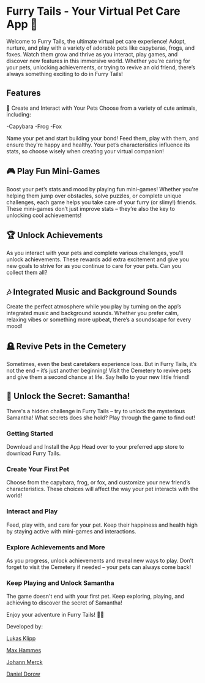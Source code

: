 # Furry Tails - Your Virtual Pet Care App 🐾

Welcome to Furry Tails, the ultimate virtual pet care experience! Adopt, nurture, and play with a variety of adorable pets like capybaras, frogs, and foxes. Watch them grow and thrive as you interact, play games, and discover new features in this immersive world. Whether you're caring for your pets, unlocking achievements, or trying to revive an old friend, there’s always something exciting to do in Furry Tails!

## Features

🐾 Create and Interact with Your Pets
Choose from a variety of cute animals, including:

-Capybara
-Frog
-Fox

Name your pet and start building your bond! Feed them, play with them, and ensure they're happy and healthy. Your pet’s characteristics influence its stats, so choose wisely when creating your virtual companion!

## 🎮 Play Fun Mini-Games

Boost your pet’s stats and mood by playing fun mini-games! Whether you're helping them jump over obstacles, solve puzzles, or complete unique challenges, each game helps you take care of your furry (or slimy!) friends. These mini-games don’t just improve stats – they’re also the key to unlocking cool achievements!

## 🏆 Unlock Achievements

As you interact with your pets and complete various challenges, you'll unlock achievements. These rewards add extra excitement and give you new goals to strive for as you continue to care for your pets. Can you collect them all?

## 🎶 Integrated Music and Background Sounds

Create the perfect atmosphere while you play by turning on the app’s integrated music and background sounds. Whether you prefer calm, relaxing vibes or something more upbeat, there’s a soundscape for every mood!

## 🪦 Revive Pets in the Cemetery

Sometimes, even the best caretakers experience loss. But in Furry Tails, it’s not the end – it’s just another beginning! Visit the Cemetery to revive pets and give them a second chance at life. Say hello to your new little friend!

## 🎁 Unlock the Secret: Samantha!

There's a hidden challenge in Furry Tails – try to unlock the mysterious Samantha! What secrets does she hold? Play through the game to find out!

### Getting Started

Download and Install the App
Head over to your preferred app store to download Furry Tails.

### Create Your First Pet

Choose from the capybara, frog, or fox, and customize your new friend’s characteristics. These choices will affect the way your pet interacts with the world!

### Interact and Play

Feed, play with, and care for your pet. Keep their happiness and health high by staying active with mini-games and interactions.

### Explore Achievements and More

As you progress, unlock achievements and reveal new ways to play. Don’t forget to visit the Cemetery if needed – your pets can always come back!

### Keep Playing and Unlock Samantha

The game doesn't end with your first pet. Keep exploring, playing, and achieving to discover the secret of Samantha!

Enjoy your adventure in Furry Tails! 🐾✨

Developed by:

[Lukas Klipp](https://github.com/Inelukas)

[Max Hammes](https://github.com/mexxlon/)

[Johann Merck](https://github.com/JohannMerck)

[Daniel Dorow](https://github.com/DanBorDor)

